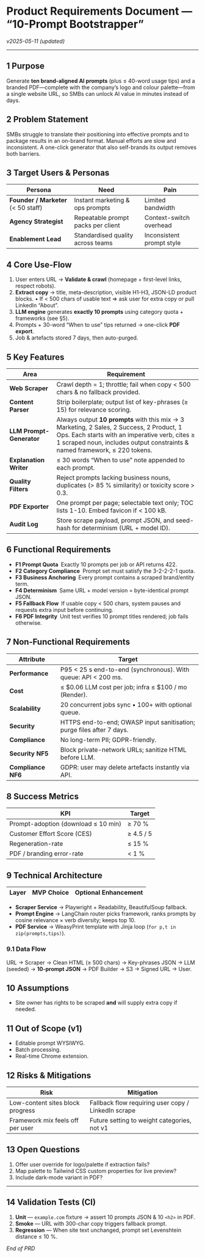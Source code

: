 # Product Requirements Document — **“10-Prompt Bootstrapper”**

*v2025-05-11 (updated)*

---

## 1 Purpose

Generate **ten brand-aligned AI prompts** (plus ≤ 40-word usage tips) and a branded PDF—complete with the company’s logo and colour palette—from a single website URL, so SMBs can unlock AI value in minutes instead of days.

## 2 Problem Statement

SMBs struggle to translate their positioning into effective prompts and to package results in an on-brand format. Manual efforts are slow and inconsistent. A one-click generator that also self-brands its output removes both barriers.

## 3 Target Users & Personas

| Persona                             | Need                               | Pain                      |
| ----------------------------------- | ---------------------------------- | ------------------------- |
| **Founder / Marketer** (< 50 staff) | Instant marketing & ops prompts    | Limited bandwidth         |
| **Agency Strategist**               | Repeatable prompt packs per client | Context-switch overhead   |
| **Enablement Lead**                 | Standardised quality across teams  | Inconsistent prompt style |

## 4 Core Use-Flow

1. User enters URL → **Validate & crawl** (homepage + first-level links, respect robots).
2. **Extract copy** → title, meta-description, visible H1-H3, JSON-LD product blocks.
   • If < 500 chars of usable text ⇒ ask user for extra copy or pull LinkedIn “About”.
3. **LLM engine** generates **exactly 10 prompts** using category quota + frameworks (see §5).
4. Prompts + 30-word “When to use” tips returned → one-click **PDF export**.
5. Job & artefacts stored 7 days, then auto-purged.

## 5 Key Features

| Area                           | Requirement                                                                                                                 |
| ------------------------------ | --------------------------------------------------------------------------------------------------------------------------- |
| **Web Scraper**          | Crawl depth = 1; throttle; fail when copy < 500 chars & no fallback provided.                                                                                                                                             |
| **Content Parser**       | Strip boilerplate; output list of key-phrases (≥ 15) for relevance scoring.                                                                                                                                               |
| **LLM Prompt-Generator** | Always output **10 prompts** with this mix → 3 Marketing, 2 Sales, 2 Success, 2 Product, 1 Ops. Each starts with an imperative verb, cites ≥ 1 scraped noun, includes output constraints & named framework, ≤ 220 tokens. |
| **Explanation Writer**   | ≤ 30 words “When to use” note appended to each prompt.                                                                                                                                                                    |
| **Quality Filters**      | Reject prompts lacking business nouns, duplicates (> 85 % similarity) or toxicity score > 0.3.                                                                                                                            |
| **PDF Exporter**         | One prompt per page; selectable text only; TOC lists 1-10. Embed favicon if < 100 kB.                                                                                                                                     |
| **Audit Log**            | Store scrape payload, prompt JSON, and seed-hash for determinism (URL + model ID).                                                                                                                                        |

## 6 Functional Requirements

* **F1 Prompt Quota** Exactly 10 prompts per job or API returns 422.
* **F2 Category Compliance** Prompt set must satisfy the 3-2-2-2-1 quota.
* **F3 Business Anchoring** Every prompt contains a scraped brand/entity term.
* **F4 Determinism** Same URL + model version = byte-identical prompt JSON.
* **F5 Fallback Flow** If usable copy < 500 chars, system pauses and requests extra input before continuing.
* **F6 PDF Integrity** Unit test verifies 10 prompt titles rendered; job fails otherwise.

## 7 Non-Functional Requirements

| Attribute       | Target                                                                |
| --------------- | --------------------------------------------------------------------- |
| **Performance** | P95 < 25 s end-to-end (synchronous). With queue: API < 200 ms.        |
| **Cost**        | ≤ \$0.06 LLM cost per job; infra ≤ \$100 / mo (Render).               |
| **Scalability** | 20 concurrent jobs sync • 100+ with optional queue.                   |
| **Security**    | HTTPS end-to-end; OWASP input sanitisation; purge files after 7 days. |
| **Compliance**  | No long-term PII; GDPR-friendly.                                      |
| **Security NF5** | Block private-network URLs; sanitize HTML before LLM.                |
| **Compliance NF6** | GDPR: user may delete artefacts instantly via API.                 |

## 8 Success Metrics

| KPI                                 | Target    |
| ----------------------------------- | --------- |
| Prompt-adoption (download ≤ 10 min) | ≥ 70 %    |
| Customer Effort Score (CES)         | ≥ 4.5 / 5 |
| Regeneration-rate                   | ≤ 15 %    |
| PDF / branding error-rate           | < 1 %     |

## 9 Technical Architecture

| Layer               | MVP Choice                                | Optional Enhancement                   |
| ------------------- | ----------------------------------------- | -------------------------------------- |
* **Scraper Service** → Playwright + Readability, BeautifulSoup fallback.
* **Prompt Engine** → LangChain router picks framework, ranks prompts by cosine relevance × verb diversity; keeps top 10.
* **PDF Service** → WeasyPrint template with Jinja loop (`for p,t in zip(prompts,tips)`).

### 9.1 Data Flow

URL → Scraper → Clean HTML (≥ 500 chars) → Key-phrases JSON → LLM (seeded) → **10-prompt JSON** → PDF Builder → S3 → Signed URL → User.

## 10 Assumptions

* Site owner has rights to be scraped **and** will supply extra copy if needed.

## 11 Out of Scope (v1)

* Editable prompt WYSIWYG.
* Batch processing.
* Real-time Chrome extension.

## 12 Risks & Mitigations

| Risk                             | Mitigation                                          |
| -------------------------------- | --------------------------------------------------- |
| Low-content sites block progress | Fallback flow requiring user copy / LinkedIn scrape |
| Framework mix feels off per user | Future setting to weight categories, not v1         |

## 13 Open Questions

1. Offer user override for logo/palette if extraction fails?
2. Map palette to Tailwind CSS custom properties for live preview?
3. Include dark-mode variant in PDF?

---

## 14 Validation Tests (CI)

1. **Unit** — `example.com` fixture → assert 10 prompts JSON & 10 `<h2>` in PDF.
2. **Smoke** — URL with 300-char copy triggers fallback prompt.
3. **Regression** — When site text unchanged, prompt set Levenshtein distance ≤ 10 %.

*End of PRD*

